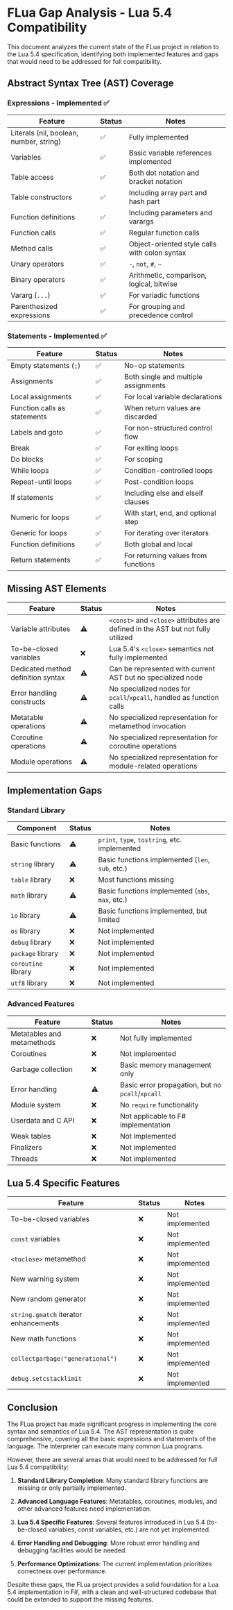 # FLua Gap Analysis - Lua 5.4 Compatibility

This document analyzes the current state of the FLua project in relation to the Lua 5.4 specification, identifying both implemented features and gaps that would need to be addressed for full compatibility.

## Abstract Syntax Tree (AST) Coverage

### Expressions - Implemented ✅

| Feature | Status | Notes |
|---------|--------|-------|
| Literals (nil, boolean, number, string) | ✅ | Fully implemented |
| Variables | ✅ | Basic variable references implemented |
| Table access | ✅ | Both dot notation and bracket notation |
| Table constructors | ✅ | Including array part and hash part |
| Function definitions | ✅ | Including parameters and varargs |
| Function calls | ✅ | Regular function calls |
| Method calls | ✅ | Object-oriented style calls with colon syntax |
| Unary operators | ✅ | `-`, `not`, `#`, `~` |
| Binary operators | ✅ | Arithmetic, comparison, logical, bitwise |
| Vararg (`...`) | ✅ | For variadic functions |
| Parenthesized expressions | ✅ | For grouping and precedence control |

### Statements - Implemented ✅

| Feature | Status | Notes |
|---------|--------|-------|
| Empty statements (`;`) | ✅ | No-op statements |
| Assignments | ✅ | Both single and multiple assignments |
| Local assignments | ✅ | For local variable declarations |
| Function calls as statements | ✅ | When return values are discarded |
| Labels and goto | ✅ | For non-structured control flow |
| Break | ✅ | For exiting loops |
| Do blocks | ✅ | For scoping |
| While loops | ✅ | Condition-controlled loops |
| Repeat-until loops | ✅ | Post-condition loops |
| If statements | ✅ | Including else and elseif clauses |
| Numeric for loops | ✅ | With start, end, and optional step |
| Generic for loops | ✅ | For iterating over iterators |
| Function definitions | ✅ | Both global and local |
| Return statements | ✅ | For returning values from functions |

## Missing AST Elements

| Feature | Status | Notes |
|---------|--------|-------|
| Variable attributes | ⚠️ | `<const>` and `<close>` attributes are defined in the AST but not fully utilized |
| To-be-closed variables | ❌ | Lua 5.4's `<close>` semantics not fully implemented |
| Dedicated method definition syntax | ⚠️ | Can be represented with current AST but no specialized node |
| Error handling constructs | ⚠️ | No specialized nodes for `pcall`/`xpcall`, handled as function calls |
| Metatable operations | ⚠️ | No specialized representation for metamethod invocation |
| Coroutine operations | ⚠️ | No specialized representation for coroutine operations |
| Module operations | ⚠️ | No specialized representation for module-related operations |

## Implementation Gaps

### Standard Library

| Component | Status | Notes |
|-----------|--------|-------|
| Basic functions | ⚠️ | `print`, `type`, `tostring`, etc. implemented |
| `string` library | ⚠️ | Basic functions implemented (`len`, `sub`, etc.) |
| `table` library | ❌ | Most functions missing |
| `math` library | ⚠️ | Basic functions implemented (`abs`, `max`, etc.) |
| `io` library | ⚠️ | Basic functions implemented, but limited |
| `os` library | ❌ | Not implemented |
| `debug` library | ❌ | Not implemented |
| `package` library | ❌ | Not implemented |
| `coroutine` library | ❌ | Not implemented |
| `utf8` library | ❌ | Not implemented |

### Advanced Features

| Feature | Status | Notes |
|---------|--------|-------|
| Metatables and metamethods | ❌ | Not fully implemented |
| Coroutines | ❌ | Not implemented |
| Garbage collection | ❌ | Basic memory management only |
| Error handling | ⚠️ | Basic error propagation, but no `pcall`/`xpcall` |
| Module system | ❌ | No `require` functionality |
| Userdata and C API | ❌ | Not applicable to F# implementation |
| Weak tables | ❌ | Not implemented |
| Finalizers | ❌ | Not implemented |
| Threads | ❌ | Not implemented |

## Lua 5.4 Specific Features

| Feature | Status | Notes |
|---------|--------|-------|
| To-be-closed variables | ❌ | Not implemented |
| `const` variables | ❌ | Not implemented |
| `<toclose>` metamethod | ❌ | Not implemented |
| New warning system | ❌ | Not implemented |
| New random generator | ❌ | Not implemented |
| `string.gmatch` iterator enhancements | ❌ | Not implemented |
| New math functions | ❌ | Not implemented |
| `collectgarbage("generational")` | ❌ | Not implemented |
| `debug.setcstacklimit` | ❌ | Not implemented |

## Conclusion

The FLua project has made significant progress in implementing the core syntax and semantics of Lua 5.4. The AST representation is quite comprehensive, covering all the basic expressions and statements of the language. The interpreter can execute many common Lua programs.

However, there are several areas that would need to be addressed for full Lua 5.4 compatibility:

1. **Standard Library Completion**: Many standard library functions are missing or only partially implemented.

2. **Advanced Language Features**: Metatables, coroutines, modules, and other advanced features need implementation.

3. **Lua 5.4 Specific Features**: Several features introduced in Lua 5.4 (to-be-closed variables, const variables, etc.) are not yet implemented.

4. **Error Handling and Debugging**: More robust error handling and debugging facilities would be needed.

5. **Performance Optimizations**: The current implementation prioritizes correctness over performance.

Despite these gaps, the FLua project provides a solid foundation for a Lua 5.4 implementation in F#, with a clean and well-structured codebase that could be extended to support the missing features. 